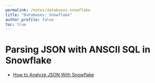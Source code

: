 ```yaml
---
permalink: /notes/databases-snowflake
title: "Databases: Snowflake"
author_profile: false 
toc: true
---
```


# Parsing JSON with ANSCII SQL in Snowflake

* [How to Analyze JSON With Snowflake](https://www.snowflake.com/wp-content/uploads/2017/08/Snowflake-How-to-Analyze-JSON-with-SQL.pdf)